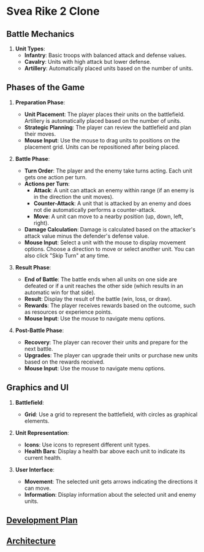 # Svea Rike 2 Clone

## Battle Mechanics

1. **Unit Types**:
    - **Infantry**: Basic troops with balanced attack and defense values.
    - **Cavalry**: Units with high attack but lower defense.
    - **Artillery**: Automatically placed units based on the number of units.

## Phases of the Game

1. **Preparation Phase**:
    - **Unit Placement**: The player places their units on the battlefield. Artillery is automatically placed based on the number of units.
    - **Strategic Planning**: The player can review the battlefield and plan their moves.
    - **Mouse Input**: Use the mouse to drag units to positions on the placement grid. Units can be repositioned after being placed.

2. **Battle Phase**:
    - **Turn Order**: The player and the enemy take turns acting. Each unit gets one action per turn.
    - **Actions per Turn**:
        - **Attack**: A unit can attack an enemy within range (if an enemy is in the direction the unit moves).
        - **Counter-Attack**: A unit that is attacked by an enemy and does not die automatically performs a counter-attack.
        - **Move**: A unit can move to a nearby position (up, down, left, right).
    - **Damage Calculation**: Damage is calculated based on the attacker's attack value minus the defender's defense value.
    - **Mouse Input**: Select a unit with the mouse to display movement options. Choose a direction to move or select another unit. You can also click "Skip Turn" at any time.

3. **Result Phase**:
    - **End of Battle**: The battle ends when all units on one side are defeated or if a unit reaches the other side (which results in an automatic win for that side).
    - **Result**: Display the result of the battle (win, loss, or draw).
    - **Rewards**: The player receives rewards based on the outcome, such as resources or experience points.
    - **Mouse Input**: Use the mouse to navigate menu options.

4. **Post-Battle Phase**:
    - **Recovery**: The player can recover their units and prepare for the next battle.
    - **Upgrades**: The player can upgrade their units or purchase new units based on the rewards received.
    - **Mouse Input**: Use the mouse to navigate menu options.

## Graphics and UI

1. **Battlefield**:
    - **Grid**: Use a grid to represent the battlefield, with circles as graphical elements.

2. **Unit Representation**:
    - **Icons**: Use icons to represent different unit types.
    - **Health Bars**: Display a health bar above each unit to indicate its current health.

3. **User Interface**:
    - **Movement**: The selected unit gets arrows indicating the directions it can move.
    - **Information**: Display information about the selected unit and enemy units.

## [Development Plan](DEVELOPMENT_PLAN.md)

## [Architecture](ARCHITECTURE.md)